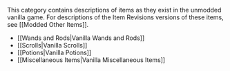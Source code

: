 
This category contains descriptions of items as they exist in the unmodded vanilla game. For descriptions of the Item Revisions versions of these items, see [[Modded Other Items]].

- [[Wands and Rods|Vanilla Wands and Rods]]
- [[Scrolls|Vanilla Scrolls]]
- [[Potions|Vanilla Potions]]
- [[Miscellaneous Items|Vanilla Miscellaneous Items]]

